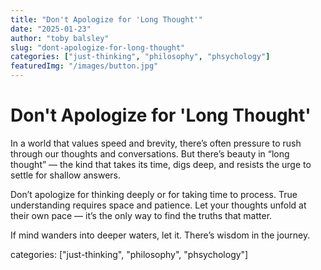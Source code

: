 ```yaml
---
title: "Don't Apologize for 'Long Thought'"
date: "2025-01-23"
author: "toby balsley" 
slug: "dont-apologize-for-long-thought"
categories: ["just-thinking", "philosophy", "phsychology"]
featuredImg: "/images/button.jpg"
---
```


# Don't Apologize for 'Long Thought'

In a world that values speed and brevity, there’s often pressure to rush through our thoughts and conversations. But there’s beauty in “long thought” — the kind that takes its time, digs deep, and resists the urge to settle for shallow answers. 

Don’t apologize for thinking deeply or for taking time to process. True understanding requires space and patience. Let your thoughts unfold at their own pace — it’s the only way to find the truths that matter.

If mind wanders into deeper waters, let it. There’s wisdom in the journey.

categories: ["just-thinking", "philosophy", "phsychology"]
